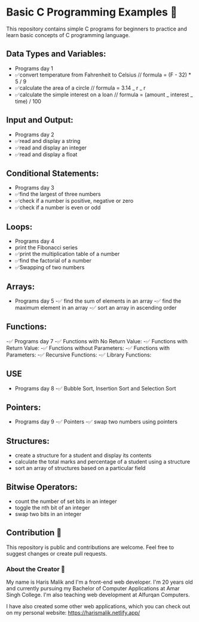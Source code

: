 # Basic C Programming Examples 🎇

This repository contains simple C programs for beginners to practice and learn basic concepts of C programming language.

## Data Types and Variables:

- Programs day 1
- ✅convert temperature from Fahrenheit to Celsius // formula = (F - 32) \* 5 / 9
- ✅calculate the area of a circle // formula = 3.14 _ r _ r
- ✅calculate the simple interest on a loan // formula = (amount _ interest _ time) / 100

## Input and Output:

- Programs day 2
- ✅read and display a string
- ✅read and display an integer
- ✅read and display a float

## Conditional Statements:

- Programs day 3
- ✅find the largest of three numbers
- ✅check if a number is positive, negative or zero
- ✅check if a number is even or odd

## Loops:

- Programs day 4
- print the Fibonacci series
- ✅print the multiplication table of a number
- ✅find the factorial of a number
- ✅Swapping of two numbers

## Arrays:

- Programs day 5
  -✅ find the sum of elements in an array
  -✅ find the maximum element in an array
  -✅ sort an array in ascending order

## Functions:

-✅ Programs day 7
-✅ Functions with No Return Value:
-✅ Functions with Return Value:
-✅ Functions without Parameters:
-✅ Functions with Parameters:
-✅ Recursive Functions:
-✅ Library Functions:

## USE

- Programs day 8
  -✅ Bubble Sort, Insertion Sort and Selection Sort

## Pointers:

- Programs day 9
  -✅ Pointers
  -✅ swap two numbers using pointers

## Structures:

- create a structure for a student and display its contents
- calculate the total marks and percentage of a student using a structure
- sort an array of structures based on a particular field

## Bitwise Operators:

- count the number of set bits in an integer
- toggle the nth bit of an integer
- swap two bits in an integer

## Contribution 🎇

This repository is public and contributions are welcome. Feel free to suggest changes or create pull requests.

### About the Creator 🚀

My name is Haris Malik and I'm a front-end web developer. I'm 20 years old and currently pursuing my Bachelor of Computer Applications at Amar Singh College. I'm also teaching web development at Alfurqan Computers.

I have also created some other web applications, which you can check out on my personal website: https://harismalik.netlify.app/
